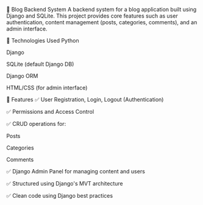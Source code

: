 📝 Blog Backend System
A backend system for a blog application built using Django and SQLite. This project provides core features such as user authentication, content management (posts, categories, comments), and an admin interface.

🚀 Technologies Used
Python

Django

SQLite (default Django DB)

Django ORM

HTML/CSS (for admin interface)

🔧 Features
✅ User Registration, Login, Logout (Authentication)

✅ Permissions and Access Control

✅ CRUD operations for:

Posts

Categories

Comments

✅ Django Admin Panel for managing content and users

✅ Structured using Django's MVT architecture

✅ Clean code using Django best practices

